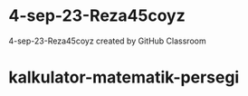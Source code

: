 # 4-sep-23-Reza45coyz
4-sep-23-Reza45coyz created by GitHub Classroom
# kalkulator-matematik-persegi
